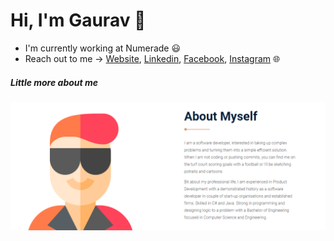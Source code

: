 # Hi, I'm Gaurav 👋

 - I'm currently working at Numerade :smiley: 
 - Reach out to me -> [Website], [Linkedin], [Facebook], [Instagram] :globe_with_meridians:

##### Little more about me
<img src="https://github.com/gauravmadarkal/gauravmadarkal/blob/master/aboutme.PNG">

   [Website]: <https://gauravmadarkal.com>
   [Linkedin]: <https://www.linkedin.com/in/gaurav-madarkal-354b0b140/>
   [Facebook]: <https://www.facebook.com/gaurav.madarkal/t>
   [Instagram]: <https://www.instagram.com/gauravmadarkal//>
  
